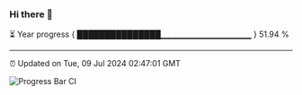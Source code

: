 ### Hi there 👋

⏳ Year progress { ███████████████▁▁▁▁▁▁▁▁▁▁▁▁▁▁▁ } 51.94 %

---

⏰ Updated on Tue, 09 Jul 2024 02:47:01 GMT

![Progress Bar CI](https://github.com/IshwaranRudhara/GIT-ACTION/workflows/Progress%20Bar%20CI/badge.svg)
